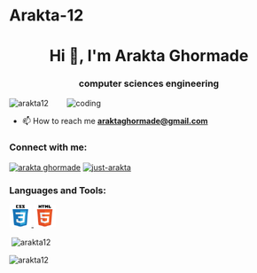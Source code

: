 # Arakta-12
<h1 align="center">Hi 👋, I'm Arakta Ghormade</h1>
<h3 align="center">computer sciences engineering</h3>
<img align="right" alt="coding" width="400" src="https://www.google.com/url?sa=i&url=https%3A%2F%2Fgithub.com%2FAnmol-Baranwal%2FCool-GIFs-For-GitHub&psig=AOvVaw2ASoPAhOt3QzxfWO-Idyub&ust=1724774635790000&source=images&cd=vfe&opi=89978449&ved=0CBMQjRxqFwoTCPi_2bWEk4gDFQAAAAAdAAAAABAE">

<p align="left"> <img src="https://komarev.com/ghpvc/?username=arakta12&label=Profile%20views&color=0e75b6&style=flat" alt="arakta12" /> </p>

- 📫 How to reach me **araktaghormade@gmail.com**

<h3 align="left">Connect with me:</h3>
<p align="left">
<a href="https://linkedin.com/in/arakta ghormade" target="blank"><img align="center" src="https://raw.githubusercontent.com/rahuldkjain/github-profile-readme-generator/master/src/images/icons/Social/linked-in-alt.svg" alt="arakta ghormade" height="30" width="40" /></a>
<a href="https://instagram.com/just-arakta" target="blank"><img align="center" src="https://raw.githubusercontent.com/rahuldkjain/github-profile-readme-generator/master/src/images/icons/Social/instagram.svg" alt="just-arakta" height="30" width="40" /></a>
</p>

<h3 align="left">Languages and Tools:</h3>
<p align="left"> <a href="https://www.w3schools.com/css/" target="_blank" rel="noreferrer"> <img src="https://raw.githubusercontent.com/devicons/devicon/master/icons/css3/css3-original-wordmark.svg" alt="css3" width="40" height="40"/> </a> <a href="https://www.w3.org/html/" target="_blank" rel="noreferrer"> <img src="https://raw.githubusercontent.com/devicons/devicon/master/icons/html5/html5-original-wordmark.svg" alt="html5" width="40" height="40"/> </a> </p>

<p>&nbsp;<img align="center" src="https://github-readme-stats.vercel.app/api?username=arakta12&show_icons=true&locale=en" alt="arakta12" /></p>

<p><img align="center" src="https://github-readme-streak-stats.herokuapp.com/?user=arakta12&" alt="arakta12" /></p>

